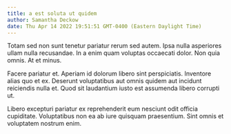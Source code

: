 ```yaml
---
title: a est soluta ut quidem
author: Samantha Deckow
date: Thu Apr 14 2022 19:51:51 GMT-0400 (Eastern Daylight Time)
---
```

Totam sed non sunt tenetur pariatur rerum sed autem. Ipsa nulla asperiores ullam nulla recusandae. In a enim quam voluptas occaecati dolor. Non quia omnis. At et minus.

 Facere pariatur et. Aperiam id dolorum libero sint perspiciatis. Inventore alias quo et ex. Deserunt voluptatibus aut omnis quidem aut incidunt reiciendis nulla et. Quod sit laudantium iusto est assumenda libero corrupti ut.

 Libero excepturi pariatur ex reprehenderit eum nesciunt odit officia cupiditate. Voluptatibus non ea ab iure quisquam praesentium. Sint omnis et voluptatem nostrum enim.